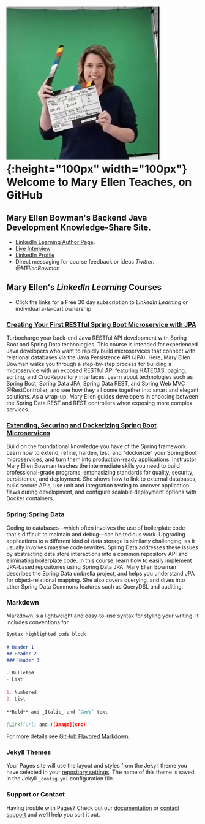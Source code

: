 # ![Image](action.png){:height="100px" width="100px"}  Welcome to Mary Ellen Teaches, on GitHub 
## Mary Ellen Bowman's Backend Java Development Knowledge-Share Site.
- [LinkedIn Learning Author Page](https://www.linkedin.com/learning/instructors/mary-ellen-bowman "Mary Ellen's LinkedIn Page").
- [Live Interview](http://bit.ly/MaryEllenBowman "Live Interview with Mary Ellen")
- [LinkedIn Profile](https://www.linkedin.com/in/mebowman/ "Mary Ellen's LinkedIn Page") 
- Direct messaging for course feedback or ideas _Twitter: @MEllenBowman_

## Mary Ellen's _LinkedIn Learning_ Courses
-  Click the links for a Free 30 day subscription to _LinkedIn Learning_ or individual a-la-cart ownership

### [Creating Your First RESTful Spring Boot Microservice with JPA](http://bit.ly/SpringBootMicroservice)
Turbocharge your back-end Java RESTful API development with Spring Boot and Spring Data technologies. This course is intended for experienced Java developers who want to rapidly build microservices that connect with relational databases via the Java Persistence API (JPA). Here, Mary Ellen Bowman walks you through a step-by-step process for building a microservice with an exposed RESTful API featuring HATEOAS, paging, sorting, and CrudRepository interfaces. Learn about technologies such as Spring Boot, Spring Data JPA, Spring Data REST, and Spring Web MVC @RestController, and see how they all come together into smart and elegant solutions. As a wrap-up, Mary Ellen guides developers in choosing between the Spring Data REST and REST controllers when exposing more complex services.
### [Extending, Securing and Dockerizing Spring Boot Microservices](http://bit.ly/AdvancedMicroservices)
Build on the foundational knowledge you have of the Spring framework. Learn how to extend, refine, harden, test, and "dockerize" your Spring Boot microservices, and turn them into production-ready applications. Instructor Mary Ellen Bowman teaches the intermediate skills you need to build professional-grade programs, emphasizing standards for quality, security, persistence, and deployment. She shows how to link to external databases, build secure APIs, use unit and integration testing to uncover application flaws during development, and configure scalable deployment options with Docker containers.
### [Spring:Spring Data](http://bit.ly/SpringData)
Coding to databases—which often involves the use of boilerplate code that's difficult to maintain and debug—can be tedious work. Upgrading applications to a different kind of data storage is similarly challenging, as it usually involves massive code rewrites. Spring Data addresses these issues by abstracting data store interactions into a common repository API and eliminating boilerplate code. In this course, learn how to easily implement JPA-based repositories using Spring Data JPA. Mary Ellen Bowman describes the Spring Data umbrella project, and helps you understand JPA for object-relational mapping. She also covers querying, and dives into other Spring Data Commons features such as QueryDSL and auditing.









### Markdown

Markdown is a lightweight and easy-to-use syntax for styling your writing. It includes conventions for

```markdown
Syntax highlighted code block

# Header 1
## Header 2
### Header 3

- Bulleted
- List

1. Numbered
2. List

**Bold** and _Italic_ and `Code` text

[Link](url) and ![Image](src)
```

For more details see [GitHub Flavored Markdown](https://guides.github.com/features/mastering-markdown/).

### Jekyll Themes

Your Pages site will use the layout and styles from the Jekyll theme you have selected in your [repository settings](https://github.com/maryellenteaches/maryellenteaches.github.io/settings). The name of this theme is saved in the Jekyll `_config.yml` configuration file.

### Support or Contact

Having trouble with Pages? Check out our [documentation](https://help.github.com/categories/github-pages-basics/) or [contact support](https://github.com/contact) and we’ll help you sort it out.

